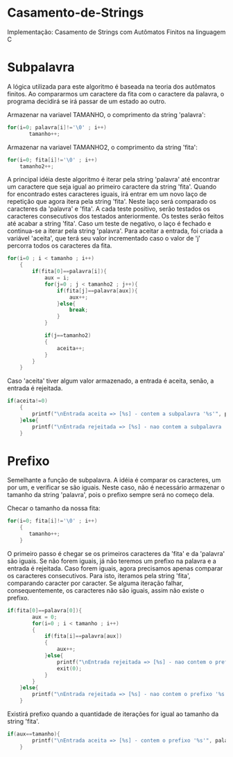 # Casamento-de-Strings
Implementação: Casamento de Strings com Autômatos Finitos na linguagem C

# Subpalavra
A lógica utilizada para este algoritmo é baseada na teoria dos autômatos finitos. Ao compararmos um caractere da fita com o caractere da palavra, o programa decidirá se irá passar de um estado ao outro.

Armazenar na variavel TAMANHO, o comprimento da string 'palavra':
```c
for(i=0; palavra[i]!='\0' ; i++)
       tamanho++;
 ```      
Armazenar na variavel TAMANHO2, o comprimento da string 'fita': 
```c
for(i=0; fita[i]!='\0' ; i++)
    tamanho2++;
```
A principal idéia deste algoritmo é iterar pela string 'palavra' até encontrar um caractere que seja igual ao primeiro caractere da string 'fita'. Quando for encontrado estes caracteres iguais, irá entrar em um novo laço de repetição que agora itera pela string 'fita'. Neste laço será comparado os caracteres da 'palavra' e 'fita'. A cada teste positivo, serão testados os caracteres consecutivos dos testados anteriormente. Os testes serão feitos até acabar a string 'fita'. Caso um teste de negativo, o laço é fechado e continua-se a iterar pela string 'palavra'. Para aceitar a entrada, foi criada a variável 'aceita', que terá seu valor incrementado caso o valor de 'j' percorra todos os caracteres da fita. 
```c
for(i=0 ; i < tamanho ; i++)
    {
        if(fita[0]==palavra[i]){
            aux = i;
            for(j=0 ; j < tamanho2 ; j++){
                if(fita[j]==palavra[aux]){
                    aux++;
                }else{
                    break;
                }
            }

            if(j==tamanho2)
            {
                aceita++;
            }
        }
    }
```
Caso 'aceita' tiver algum valor armazenado, a entrada é aceita, senão, a entrada é rejeitada.
```c
if(aceita!=0)
    {
        printf("\nEntrada aceita => [%s] - contem a subpalavra '%s'", palavra, fita);
    }else{
        printf("\nEntrada rejeitada => [%s] - nao contem a subpalavra '%s'", palavra, fita);
    }
```
# Prefixo

Semelhante a função de subpalavra. A idéia é comparar os caracteres, um por um, e verificar se são iguais. Neste caso, não é necessário armazenar o tamanho da string 'palavra', pois o prefixo sempre será no começo dela.

Checar o tamanho da nossa fita: 
```c
for(i=0; fita[i]!='\0' ; i++)
    {
       tamanho++;
    }
```

O primeiro passo é chegar se os primeiros caracteres da 'fita' e da 'palavra' são iguais. Se não forem iguais, já não teremos um prefixo na palavra e a entrada é rejeitada. Caso forem iguais, agora precisamos apenas comparar os caracteres consecutivos. Para isto, iteramos pela string 'fita', comparando caracter por caracter. Se alguma iteração falhar, consequentemente, os caracteres não são iguais, assim não existe o prefixo. 
```c
if(fita[0]==palavra[0]){
        aux = 0;
        for(i=0 ; i < tamanho ; i++)
        {
            if(fita[i]==palavra[aux])
            {
                aux++;
            }else{
                printf("\nEntrada rejeitada => [%s] - nao contem o prefixo '%s'", palavra, fita);
                exit(0);
            }
        }
    }else{
        printf("\nEntrada rejeitada => [%s] - nao contem o prefixo '%s'", palavra, fita);
    }
```
Existirá prefixo quando a quantidade de iterações for igual ao tamanho da string 'fita'.
```c
if(aux==tamanho){
        printf("\nEntrada aceita => [%s] - contem o prefixo '%s'", palavra, fita);
    }
```
